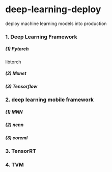 # deep-learning-deploy
deploy machine learning models into production

### 1. Deep Learning Framework

##### (1) Pytorch

libtorch

##### (2) Mxnet

##### (3) Tensorflow

### 2. deep learning mobile framework

##### (1) MNN

##### (2) ncnn

##### (3) coreml

### 3. TensorRT



### 4. TVM

